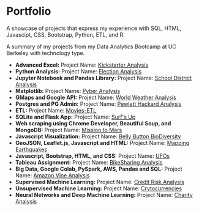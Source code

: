 # Portfolio

A showcase of projects that express my experience with SQL, HTML, Javascipt, CSS, Bootstrap, Python, ETL, and R.

A summary of my projects from my Data Analytics Bootcamp at UC Berkeley with technology type.

* **Advanced Excel:** Project Name: [Kickstarter Analysis](https://github.com/amylio/Kickstarter-Analysis)
* **Python Analysis:** Project Name: [Election Analysis](https://github.com/amylio/Election_Analysis)
* **Jupyter Notebook and Pandas Library:** Project Name: [School District Analysis](https://github.com/amylio/School_District_Analysis)
* **Matplotlib:** Project Name: [Pyber Analysis](https://github.com/amylio/PyBer_Analysis)
* **GMaps and Google API:** Project Name: [World Weather Analysis](https://github.com/amylio/World_Weather_Analysis)
* **Postgres and PG Admin:** Project Name: [Pewlett Hackard Analysis](https://github.com/amylio/Pewlett_Hackard_Analysis)
* **ETL:** Project Name: [Movies-ETL](https://github.com/amylio/Movies-ETL)
* **SQLite and Flask App:** Project Name: [Surf's Up](https://github.com/amylio/Surfs_up)
* **Web scraping using Chrome Developer, Beautiful Soup, and MongoDB:** Project Name: [Mission to Mars](https://github.com/amylio/Mission-to-Mars) 
* **Javascript Visualization:** Project Name: [Belly Button BioDiversity](https://github.com/amylio/BellyButtonBiodiversity)
* **GeoJSON, Leaflet.js, Javascript and HTML:** Project Name: [Mapping Earthquakes](https://github.com/amylio/MappingEarthquakes)
* **Javascript, Bootstrap, HTML, and CSS:** Project Name: [UFOs](https://github.com/amylio/UFOs)
* **Tableau Assignment:** Project Name: [BikeSharing Analysis](https://github.com/amylio/BikeSharing)
* **Big Data, Google Colab, PySpark, AWS, Pandas and SQL:** Project Name: [Amazon Vine Analysis](https://github.com/amylio/Amazon_Vine_Analysis)
* **Supervised Machine Learning:** Project Name: [Credit Risk Analysis](https://github.com/amylio/Credit_Risk_Analysis)
* **Unsupervised Machine Learning:** Project Name: [Crytocurrencies](https://github.com/amylio/Cryptocurrencies)
* **Neural Networks and Deep Machine Learning:** Project Name: [Charity Analysis](https://github.com/amylio/Neural_Network_Charity_Analysis)
